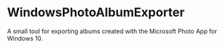 # WindowsPhotoAlbumExporter
A small tool for exporting albums created with the Microsoft Photo App for Windows 10.
